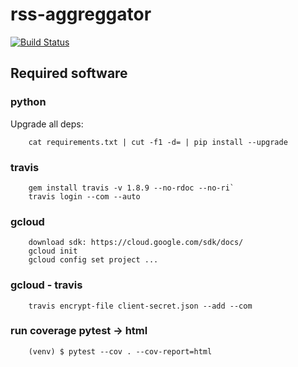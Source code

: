 # rss-aggreggator

[![Build Status](https://travis-ci.com/klaasjanelzinga/rss-aggreggator.svg?branch=master)](https://travis-ci.com/klaasjanelzinga/rss-aggreggator)


## Required software

### python 

Upgrade all deps:

        cat requirements.txt | cut -f1 -d= | pip install --upgrade 

### travis

        gem install travis -v 1.8.9 --no-rdoc --no-ri`
        travis login --com --auto
     
### gcloud

        download sdk: https://cloud.google.com/sdk/docs/
        gcloud init
        gcloud config set project ...

### gcloud - travis

        travis encrypt-file client-secret.json --add --com
        
    
### run coverage pytest -> html

        (venv) $ pytest --cov . --cov-report=html 

